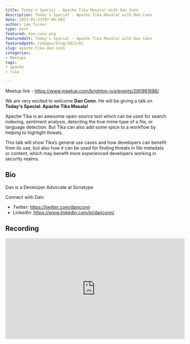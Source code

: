 ```yaml
---
title: Today's Special - Apache Tika Masala! with Dan Conn
description: Today's Special - Apache Tika Masala! with Dan Conn
date: 2023-01-23T07:09:08Z
author: Lee Turner
type: post
featured: dan-conn.png
featuredalt: Today's Special - Apache Tika Masala! with Dan Conn
featuredpath: /images/blog/2023/01
slug: apache-tika-dan-conn
categories:
- Meetups
tags:
- apache
- tika

---
```

Meetup link - https://www.meetup.com/brighton-jug/events/290961686/

We are very excited to welcome **Dan Conn.** He will be giving a talk on **Today's Special: Apache Tika Masala!**

Apache Tika is an awesome open-source tool which can be used for search indexing, sentiment analysis, detecting the true 
mime type of a file, or language detection. But Tika can also add some spice to a workflow by helping to highlight threats.

This talk will show Tika’s general use cases and how developers can benefit from its use, but also how it can be used 
for finding threats in file metadata or content, which may benefit more experienced developers working in security realms.

## Bio

Dan is a Developer Advocate at Sonatype

Connect with Dan:
* Twitter: https://twitter.com/danjconn
* LinkedIn: https://www.linkedin.com/in/danconn/

## Recording

<iframe width="560" height="315" src="https://www.youtube.com/embed/WBMZxDGNJQw" title="YouTube video player" frameborder="0" allow="accelerometer; autoplay; clipboard-write; encrypted-media; gyroscope; picture-in-picture; web-share" allowfullscreen></iframe>